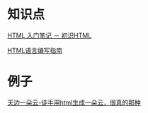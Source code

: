 # 知识点

[HTML 入门笔记 － 初识HTML](https://www.jianshu.com/p/d66f0575ba7e)

[HTML语言编写指南](http://www.ruanyifeng.com/blog/2009/05/guide_to_semantic_html_elements.html)

# 例子

[天边一朵云-徒手用html生成一朵云，很真的那种](https://zhuanlan.zhihu.com/p/69862904?hmsr=toutiao.io&utm_medium=toutiao.io&utm_source=toutiao.io)


